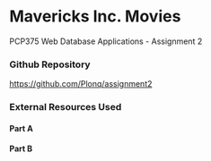 # Mavericks Inc. Movies #

PCP375 Web Database Applications - Assignment 2

### Github Repository ###

https://github.com/Plonq/assignment2

### External Resources Used ###

#### Part A ####



#### Part B ####

